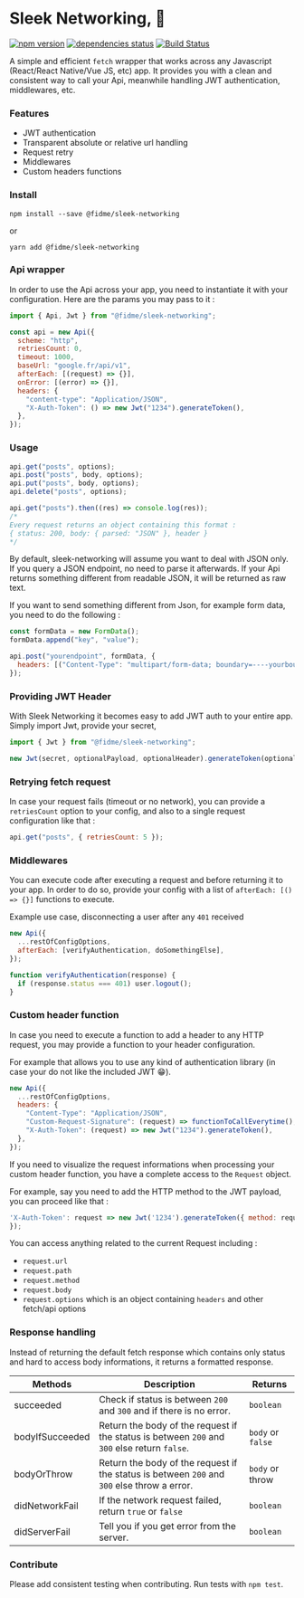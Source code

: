 # Sleek Networking, 🚀

[![npm version](https://badge.fury.io/js/sleek-networking.svg)](https://badge.fury.io/js/sleek-networking)
[![dependencies status](https://david-dm.org/FidMe/sleek-networking/status.svg)](https://david-dm.org/FidMe/sleek-networking)
[![Build Status](https://travis-ci.org/FidMe/sleek-networking.svg?branch=master)](https://travis-ci.org/FidMe/sleek-networking)

A simple and efficient `fetch` wrapper that works across any Javascript (React/React Native/Vue JS, etc) app.
It provides you with a clean and consistent way to call your Api, meanwhile handling JWT authentication, middlewares, etc.

### Features

- JWT authentication
- Transparent absolute or relative url handling
- Request retry
- Middlewares
- Custom headers functions

### Install

`npm install --save @fidme/sleek-networking`

or

`yarn add @fidme/sleek-networking`

### Api wrapper

In order to use the Api across your app, you need to instantiate it with your configuration.
Here are the params you may pass to it :

```javascript
import { Api, Jwt } from "@fidme/sleek-networking";

const api = new Api({
  scheme: "http",
  retriesCount: 0,
  timeout: 1000,
  baseUrl: "google.fr/api/v1",
  afterEach: [(request) => {}],
  onError: [(error) => {}],
  headers: {
    "content-type": "Application/JSON",
    "X-Auth-Token": () => new Jwt("1234").generateToken(),
  },
});
```

### Usage

```javascript
api.get("posts", options);
api.post("posts", body, options);
api.put("posts", body, options);
api.delete("posts", options);

api.get("posts").then((res) => console.log(res));
/* 
Every request returns an object containing this format :
{ status: 200, body: { parsed: "JSON" }, header }
*/
```

By default, sleek-networking will assume you want to deal with JSON only.
If you query a JSON endpoint, no need to parse it afterwards.
If your Api returns something different from readable JSON, it will be returned as raw text.

If you want to send something different from Json, for example form data, you need to do the following :

```javascript
const formData = new FormData();
formData.append("key", "value");

api.post("yourendpoint", formData, {
  headers: [("Content-Type": "multipart/form-data; boundary=----yourboundary")],
});
```

### Providing JWT Header

With Sleek Networking it becomes easy to add JWT auth to your entire app. Simply import Jwt, provide your secret,

```javascript
import { Jwt } from "@fidme/sleek-networking";

new Jwt(secret, optionalPayload, optionalHeader).generateToken(optionalPayload);
```

### Retrying fetch request

In case your request fails (timeout or no network), you can provide a `retriesCount` option to your config, and also to a single request configuration like that :

```javascript
api.get("posts", { retriesCount: 5 });
```

### Middlewares

You can execute code after executing a request and before returning it to your app.
In order to do so, provide your config with a list of `afterEach: [() => {}]` functions to execute.

Example use case, disconnecting a user after any `401` received

```javascript
new Api({
  ...restOfConfigOptions,
  afterEach: [verifyAuthentication, doSomethingElse],
});

function verifyAuthentication(response) {
  if (response.status === 401) user.logout();
}
```

### Custom header function

In case you need to execute a function to add a header to any HTTP request, you may provide a function to your header configuration.

For example that allows you to use any kind of authentication library (in case your do not like the included JWT 😁).

```javascript
new Api({
  ...restOfConfigOptions,
  headers: {
    "Content-Type": "Application/JSON",
    "Custom-Request-Signature": (request) => functionToCallEverytime(),
    "X-Auth-Token": (request) => new Jwt("1234").generateToken(),
  },
});
```

If you need to visualize the request informations when processing your custom header function, you have a complete access to the `Request` object.

For example, say you need to add the HTTP method to the JWT payload, you can proceed like that :

```javascript
'X-Auth-Token': request => new Jwt('1234').generateToken({ method: request.method }),
});
```

You can access anything related to the current Request including :

- `request.url`
- `request.path`
- `request.method`
- `request.body`
- `request.options` which is an object containing `headers` and other fetch/api options

### Response handling

Instead of returning the default fetch response which contains only status and hard to access body informations, it returns a formatted response.

| Methods         | Description                                                                                  | Returns           |
| --------------- | -------------------------------------------------------------------------------------------- | ----------------- |
| succeeded       | Check if status is between `200` and `300` and if there is no error.                         | `boolean`         |
| bodyIfSucceeded | Return the body of the request if the status is between `200` and `300` else return `false`. | `body` or `false` |
| bodyOrThrow     | Return the body of the request if the status is between `200` and `300` else throw a error.  | `body` or throw   |
| didNetworkFail  | If the network request failed, return `true` or `false`                                      | `boolean`         |
| didServerFail   | Tell you if you get error from the server.                                                   | `boolean`         |

### Contribute

Please add consistent testing when contributing.
Run tests with `npm test`.
